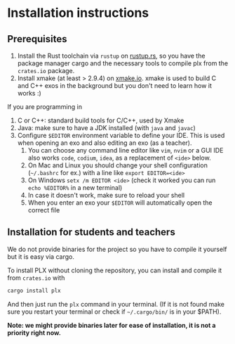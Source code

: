 # Installation instructions

## Prerequisites

1. Install the Rust toolchain via `rustup` on [rustup.rs](https://rustup.rs/), so you have the package manager cargo and the necessary tools to compile plx from the `crates.io` package.
1. Install xmake (at least > 2.9.4) on [xmake.io](https://xmake.io/#/guide/installation). xmake is used to build C and C++ exos in the background but you don't need to learn how it works :)

If you are programming in
1. C or C++: standard build tools for C/C++, used by Xmake
1. Java: make sure to have a JDK installed (with `java` and `javac`)
1. Configure `$EDITOR` environment variable to define your IDE. This is used when opening an exo and also editing an exo (as a teacher).
    1. You can choose any command line editor like `vim`, `nvim` or a GUI IDE also works `code`, `codium`, `idea`, as a replacement of `<ide>` below.
    1. On Mac and Linux you should change your shell configuration (`~/.bashrc` for ex.) with a line like `export EDITOR=<ide>`
    1. On Windows `setx /m EDITOR <ide>` (check it worked you can run `echo %EDITOR%` in a new terminal)
    1. In case it doesn't work, make sure to reload your shell
    1. When you enter an exo your `$EDITOR` will automatically open the correct file

## Installation for students and teachers
We do not provide binaries for the project so you have to compile it yourself but it is easy via cargo.

To install PLX without cloning the repository, you can install and compile it from `crates.io` with

```sh
cargo install plx
```

And then just run the `plx` command in your terminal. (If it is not found make sure you restart your terminal or check if `~/.cargo/bin/` is in your $PATH).

**Note: we might provide binaries later for ease of installation, it is not a priority right now.**
